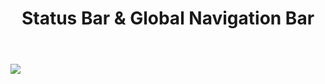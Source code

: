 ﻿---
layout: default
title: Status Bar & Global Navigation Bar
position: 2
categories: 
tags: 
---

![](7-Verkhnyaya-panel_-i-nizhnyaya-panel_.png)

